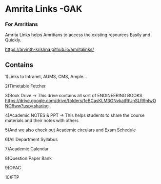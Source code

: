 # Amrita Links -GAK
### For Amritians

Amrita Links helps Amritians to access the existing resources Easily and Quickly.

https://arvinth-krishna.github.io/amritalinks/


## Contains
1)Links to Intranet, AUMS, CMS, Ample...

2)Timetable Fetcher

3)Book Drive -> This drive contains all sort of ENGINEERING BOOKS
https://drive.google.com/drive/folders/1eBCasKLM3ONvkatRtUnSLR9nIwONO8ww?usp=sharing

4)Academic NOTES & PPT -> This helps students to share the course materials and their notes with others

5)And we also check out Academic circulars and Exam Schedule

6)All Department Syllabus

7)Academic Calendar

8)Question Paper Bank 

9)OPAC

10)FTP


